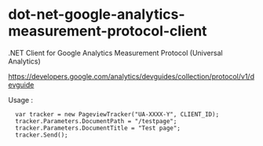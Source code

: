 dot-net-google-analytics-measurement-protocol-client
====================================================

.NET Client for Google Analytics Measurement Protocol (Universal Analytics)

https://developers.google.com/analytics/devguides/collection/protocol/v1/devguide


Usage : 

```
  var tracker = new PageviewTracker("UA-XXXX-Y", CLIENT_ID); 
  tracker.Parameters.DocumentPath = "/testpage"; 
  tracker.Parameters.DocumentTitle = "Test page"; 
  tracker.Send(); 
```
